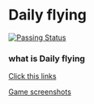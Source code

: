 # Daily flying

[![Passing Status](https://github.com/Shiny-Man/img.org/blob/master/passing.svg)](https://github.com/Shiny-Man/mcr)

### what is Daily flying

[Click this links](http://39.107.70.253/%E5%A4%A9%E5%A4%A9%E9%A3%9E%E8%BD%A6.html)

[Game screenshots](https://github.com/Apriluestc/img.org/blob/master/daily-flying.png)

